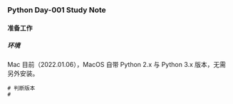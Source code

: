 ### Python Day-001 Study Note

#### 准备工作

##### 环境

Mac
目前（2022.01.06），MacOS 自带 Python 2.x 与 Python 3.x 版本，无需另外安装。

```
# 判断版本
#
```
